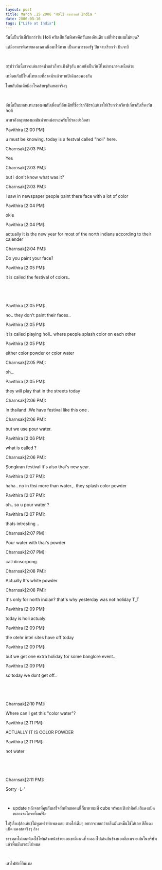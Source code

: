 ```yaml
---
layout: post
title: March ,15 2006 "Holi สงกรานต์ India "
date: 2006-03-16
tags: ["Life at India"]
---
```


<div id="msgcns!1CF2EC57E79217F6!1132" class="bvMsg">

วันนี้เป็นวันที่เรียกว่าวัน Holi ครับเป็นวันพิเศษอีกวันของอินเดีย แต่ที่ทำงานผมไม่หยุด?

แต่มีอาหารพิเศษของภาคเหนือมาให้ทาน เป็นอาหารของรัฐ ปันจาบเรียกว่า ปันจาบี

&nbsp;

สรุปว่าวันนี้เขาจะเล่นสาดน้ำแล้วก็ทาแป้งสีๆกัน แถมยังเป็นวันปีใหม่ทางภาคเหนือด้วย

เหมือนกับปีใหม่ไทยเลยที่สาดน้ำแล้วทาแป้งดินสอพองกัน

ไทยกับอินเดียมีอะไรคล้ายๆกันเยอะจริงๆ

&nbsp;

อันนี้เป็นบทสนทนาของผมกับเพื่อนที่อินเดียที่ชื่อว่าภวิธิรา(แต่เขาให้เรียกว่าภวิตา)เกี่ยวกับเรื่องวัน holi

ภาษาอังกฤษของผมมันห่วยหน่อยนะครับโปรดอย่าถือสา

Pavithira [2:00 PM]:

u must be knowing. today is a festval called "holi" here.

Charnsak[2:03 PM]:

Yes

Charnsak[2:03 PM]:

but I don't know what was it?

Charnsak[2:03 PM]:

I saw in newspaper people paint there face with a lot of color

Pavithira [2:04 PM]:

okie

Pavithira [2:04 PM]:

actually it is the new year for most of the north indians according to their calender

Charnsak[2:04 PM]:

Do you paint your face?

Pavithira [2:05 PM]:

it is called the festival of colors..

&nbsp;

&nbsp;

Pavithira [2:05 PM]:

no.. they don't paint their faces..

Pavithira [2:05 PM]:

it is called playing holi.. where people splash color on each other

Pavithira [2:05 PM]:

either color powder or color water

Charnsak[2:05 PM]:

oh...

Pavithira [2:05 PM]:

they will play that in the streets today

Charnsak[2:06 PM]:

In thailand ,We have festival like this one .

Charnsak[2:06 PM]:

but we use pour  water.

Pavithira [2:06 PM]:

what is called ?

Charnsak[2:06 PM]:

Songkran festival It's also thai's new year.

Pavithira [2:07 PM]:

haha.. no in thsi more than water.,. they splash color powder

Pavithira [2:07 PM]:

oh.. so u pour water ?

Pavithira [2:07 PM]:

thats intresting ..

Charnsak[2:07 PM]:

Pour water with thai's powder

Charnsak[2:07 PM]:

call dinsorpong.

Charnsak[2:08 PM]:

Actually It's white powder

Charnsak[2:08 PM]:

It's only for north indian? that's why yesterday was not holiday T_T

Pavithira [2:09 PM]:

today is holi actualy

Pavithira [2:09 PM]:

the otehr intel sites have off today

Pavithira [2:09 PM]:

but we get one extra holiday for some banglore event..

Pavithira [2:09 PM]:

so today we dont get off..

&nbsp;

&nbsp;

Charnsak[2:10 PM]:

Where can I get this "color water"?

Pavithira [2:11 PM]:

ACTUALLY IT IS COLOR POWDER

Pavithira [2:11 PM]:

not water

&nbsp;

&nbsp;

Charnsak[2:11 PM]:

Sorry -L-'

&nbsp;

- update หลังจากที่คุยกันเสร็จสักพักเธอคนนี้ก็มาหาผมที่ cube พร้อมแป้งกำมือนึงสีแดงแป้ด เธอคงจะโกรธที่ผมฟัง

ไม่รู้เรื่อง(ล้อเล่น)ไม่พูดพร่ำทำเพลงเลย สาดใส่เต็มๆ อยากจะบอกว่ากลิ่นมันเหม็นใช้ได้เลย สีก็แดงแป้ด แดงสดจริงๆ ล้าง

ธรรมดาไม่ออกต้องใช้โฟมล้างหน้าช่วยและเขามีแผนที่จะออกไปเล่นกันข้างนอกอีกเพราะเล่นในบริษัทแล้วพื้นมันเรอะไปหมด

&nbsp;

เสาไฟฟ้าที่อินเทล

</div>